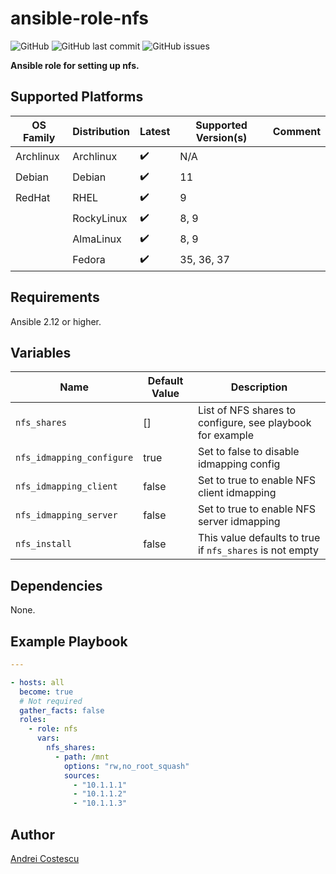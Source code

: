 # ansible-role-nfs

![GitHub](https://img.shields.io/github/license/cosandr/ansible-role-nfs) ![GitHub last commit](https://img.shields.io/github/last-commit/cosandr/ansible-role-nfs) ![GitHub issues](https://img.shields.io/github/issues-raw/cosandr/ansible-role-nfs)

**Ansible role for setting up nfs.**

## Supported Platforms

| OS Family | Distribution  | Latest | Supported Version(s) | Comment |
|-----------|---------------|--------|----------------------|---------|
| Archlinux | Archlinux     | :heavy_check_mark: | N/A | |
| Debian    | Debian        | :heavy_check_mark: | 11 | |
| RedHat    | RHEL          | :heavy_check_mark: | 9 | |
|           | RockyLinux    | :heavy_check_mark: | 8, 9 | |
|           | AlmaLinux     | :heavy_check_mark: | 8, 9 | |
|           | Fedora        | :heavy_check_mark: | 35, 36, 37 | |

## Requirements

Ansible 2.12 or higher.

## Variables

| Name           | Default Value | Description                        |
| -------------- | ------------- | -----------------------------------|
| `nfs_shares` | [] | List of NFS shares to configure, see playbook for example |
| `nfs_idmapping_configure` | true | Set to false to disable idmapping config |
| `nfs_idmapping_client` | false | Set to true to enable NFS client idmapping |
| `nfs_idmapping_server` | false | Set to true to enable NFS server idmapping |
| `nfs_install` | false | This value defaults to true if `nfs_shares` is not empty |


## Dependencies

None.

## Example Playbook

```yaml
---

- hosts: all
  become: true
  # Not required
  gather_facts: false
  roles:
    - role: nfs
      vars:
        nfs_shares:
          - path: /mnt
            options: "rw,no_root_squash"
            sources:
              - "10.1.1.1"
              - "10.1.1.2"
              - "10.1.1.3"
```

## Author

[Andrei Costescu](https://github.com/cosandr/)
